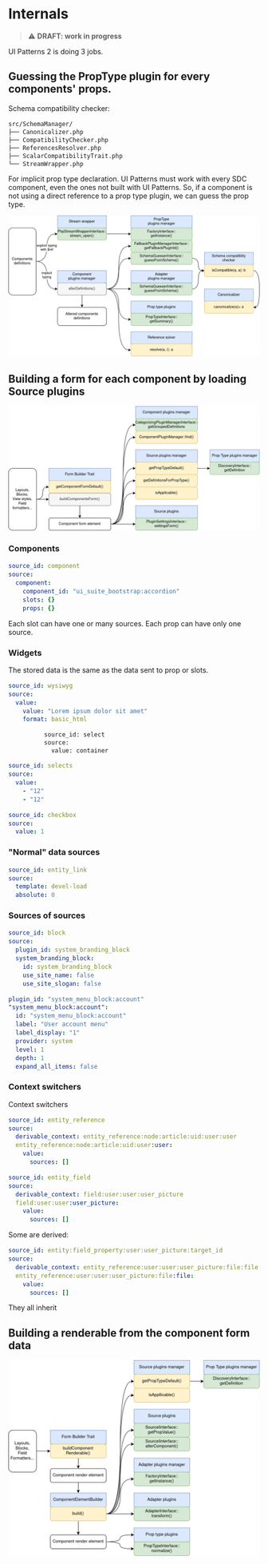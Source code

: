 # Internals

> ⚠️ **DRAFT: work in progress**

UI Patterns 2 is doing 3 jobs.

## Guessing the PropType plugin for every components' props.

Schema compatibility checker:

```
src/SchemaManager/
├── Canonicalizer.php
├── CompatibilityChecker.php
├── ReferencesResolver.php
├── ScalarCompatibilityTrait.php
└── StreamWrapper.php
```

For implicit prop type declaration. UI Patterns must work with every SDC component, even the ones not built with UI Patterns. So, if a component is not using a direct reference to a prop type plugin, we can guess the prop type.

![](images/internals-1.webp)

## Building a form for each component by loading Source plugins

![](images/internals-2.webp)

### Components

```yaml
source_id: component
source:
  component:
    component_id: "ui_suite_bootstrap:accordion"
    slots: {}
    props: {}
```

Each slot can have one or many sources. Each prop can have only one source.

### Widgets

The stored data is the same as the data sent to prop or slots.

```yaml
source_id: wysiwyg
source:
  value:
    value: "Lorem ipsum dolor sit amet"
    format: basic_html
```

```
          source_id: select
          source:
            value: container
```

```yaml
source_id: selects
source:
  value:
    - "12"
    - "12"
```

```yaml
source_id: checkbox
source:
  value: 1
```

### "Normal" data sources

```yaml
source_id: entity_link
source:
  template: devel-load
  absolute: 0
```

### Sources of sources

```yaml
source_id: block
source:
  plugin_id: system_branding_block
  system_branding_block:
    id: system_branding_block
    use_site_name: false
    use_site_slogan: false
```

```yaml
plugin_id: "system_menu_block:account"
"system_menu_block:account":
  id: "system_menu_block:account"
  label: "User account menu"
  label_display: "1"
  provider: system
  level: 1
  depth: 1
  expand_all_items: false
```

### Context switchers

Context switchers

```yaml
source_id: entity_reference
source:
  derivable_context: entity_reference:node:article:uid:user:user
  entity_reference:node:article:uid:user:user:
    value:
      sources: []
```

```yaml
source_id: entity_field
source:
  derivable_context: field:user:user:user_picture
  field:user:user:user_picture:
    value:
      sources: []
```

Some are derived:

```yaml
source_id: entity:field_property:user:user_picture:target_id
source:
  derivable_context: entity_reference:user:user:user_picture:file:file
  entity_reference:user:user:user_picture:file:file:
    value:
      sources: []
```

They all inherit

## Building a renderable from the component form data

![](images/internals-3.webp)
